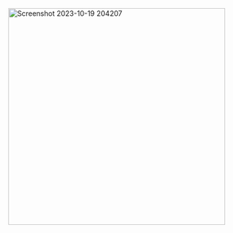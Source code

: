 <img width="436" alt="Screenshot 2023-10-19 204207" src="https://github.com/RoshanYeah/Project-244/assets/98729871/f768739a-48db-4a16-8c8c-6430fd03f0a6">
